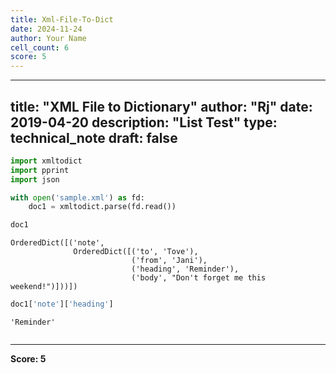 ```yaml
---
title: Xml-File-To-Dict
date: 2024-11-24
author: Your Name
cell_count: 6
score: 5
---
```


---
title: "XML File to Dictionary"
author: "Rj"
date: 2019-04-20
description: "List Test"
type: technical_note
draft: false
---

```python
import xmltodict
import pprint
import json
```


```python
with open('sample.xml') as fd:
    doc1 = xmltodict.parse(fd.read())
```


```python
doc1
```




    OrderedDict([('note',
                  OrderedDict([('to', 'Tove'),
                               ('from', 'Jani'),
                               ('heading', 'Reminder'),
                               ('body', "Don't forget me this weekend!")]))])




```python
doc1['note']['heading']
```




    'Reminder'




```python

```


---
**Score: 5**